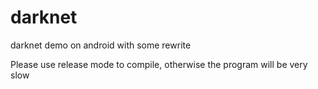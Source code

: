 # darknet
darknet demo on android with some rewrite

Please use release mode to compile, otherwise the program will be very slow
